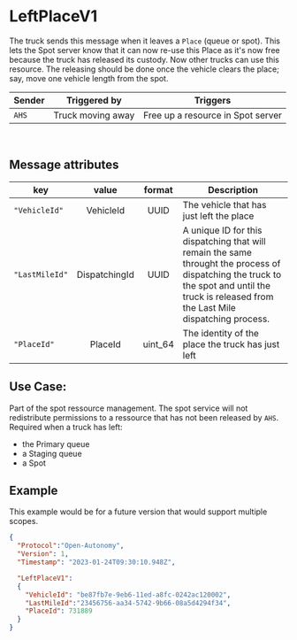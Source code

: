 # LeftPlaceV1
The truck sends this message when it leaves a `Place` (queue or spot).  This lets the Spot server know that it can now re-use this Place as it's now free because the truck has released its custody.  Now other trucks can use this resource.  The releasing should be done once the vehicle clears the place; say, move one vehicle length from the spot.


|Sender| Triggered by | Triggers|
|---|---|---|
| `AHS`| Truck moving away | Free up a resource in Spot server |

<br>

## Message attributes

|key |value |format | Description|
|---|:---:|:---:|---|
|`"VehicleId"`| VehicleId | UUID| The vehicle that has just left the place|
|`"LastMileId"` | DispatchingId | UUID | A unique ID for this dispatching that will remain the same throught the process of dispatching the truck to the spot and until the truck is released from the Last Mile dispatching process.|
|`"PlaceId"`| PlaceId |uint_64| The identity of the place the truck has just left |


## Use Case:
Part of the spot ressource management.  The spot service will not redistribute permissions to a ressource that has not been released by `AHS`. Required when a truck has left:
- the Primary queue
- a Staging queue
- a Spot

## Example
This example would be for a future version that would support multiple scopes.
```json
{
  "Protocol":"Open-Autonomy",
  "Version": 1,
  "Timestamp": "2023-01-24T09:30:10.948Z",

  "LeftPlaceV1":
  {
    "VehicleId": "be87fb7e-9eb6-11ed-a8fc-0242ac120002",
    "LastMileId":"23456756-aa34-5742-9b66-08a5d4294f34",
    "PlaceId": 731889
  }
}
```
